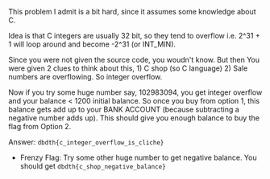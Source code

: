 This problem I admit is a bit hard, since it assumes some knowledge about C.

Idea is that C integers are usually 32 bit, so they tend to overflow i.e. 2^31 + 1 will loop around and become -2^31 (or INT_MIN).

Since you were not given the source code, you woudn't know. But then You were given 2 clues to think about this, 1) C shop (so C language) 2) Sale numbers are overflowing. So integer overflow.

Now if you try some huge number say, 102983094, you get integer overflow and your balance < 1200 initial balance. So once you buy from option 1, this balance gets add up to your BANK ACCOUNT (because subtracting a negative number adds up).
This should give you enough balance to buy the flag from Option 2.

Answer: `dbdth{c_integer_overflow_is_cliche}`

- Frenzy Flag: Try some other huge number to get negative balance. You should get `dbdth{c_shop_negative_balance}`
